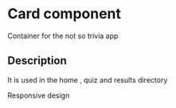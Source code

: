 # Card component

Container for the not so trivia app  


## Description

It is used in the home , quiz and results directory

Responsive design 